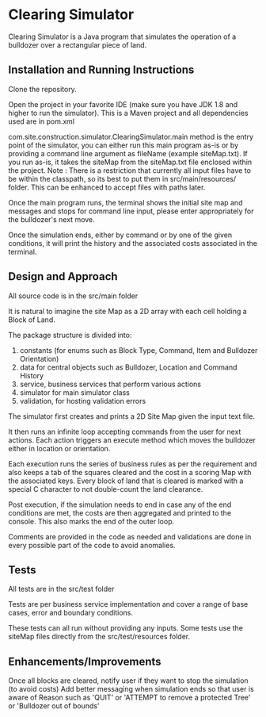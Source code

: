 # Clearing Simulator

Clearing Simulator is a Java program that simulates the operation of a bulldozer over a rectangular piece of land.

## Installation and Running Instructions

Clone the repository.

Open the project in your favorite IDE (make sure you have JDK 1.8 and higher to run the simulator). This is a Maven project and all dependencies used are in pom.xml

com.site.construction.simulator.ClearingSimulator.main method is the entry point of the simulator, you can either run this main program as-is or by providing a command line argument as fileName (example siteMap.txt). If you run as-is, it takes the siteMap from the siteMap.txt file enclosed within the project. 
Note : There is a restriction that currently all input files have to be within the classpath, so its best
to put them in src/main/resources/ folder. This can be enhanced to accept files with paths later.

Once the main program runs, the terminal shows the initial site map and messages and stops for command line input,
please enter appropriately for the bulldozer's next move.

Once the simulation ends, either by command or by one of the given conditions, it will print the history and the
associated costs associated in the terminal.

## Design and Approach
All source code is in the src/main folder

It is natural to imagine the site Map as a 2D array with each cell holding a Block of Land.

The package structure is divided into: 
1) constants (for enums such as Block Type, Command, Item and 
Bulldozer Orientation)
2) data for central objects such as Bulldozer, Location and Command History
3) service, business services that perform various actions
4) simulator for main simulator class 
5) validation, for hosting validation errors

The simulator first creates and prints a 2D Site Map given the input text file.

It then runs an infinite loop accepting commands from the user for next actions.
Each action triggers an execute method which moves the bulldozer either in
location or orientation. 

Each execution runs the series of business rules as per the requirement and 
also keeps a tab of the squares cleared and the cost in a scoring Map with the
associated keys. Every block of land that is cleared is marked with a special C character to not double-count the land clearance.

Post execution, if the simulation needs to end in case any of the end conditions
are met, the costs are then aggregated and printed to the console. This also marks the end
of the outer loop.

Comments are provided in the code as needed and validations are done in every
possible part of the code to avoid anomalies.

## Tests
All tests are in the src/test folder

Tests are per business service implementation and cover a range of base cases,
error and boundary conditions.

These tests can all run without providing any inputs. Some tests use the siteMap files
directly from the src/test/resources folder.

## Enhancements/Improvements
Once all blocks are cleared, notify user if they want to stop the simulation (to avoid costs)
Add better messaging when simulation ends so that user is aware of Reason such as 'QUIT' or 'ATTEMPT to remove a protected Tree' or 'Bulldozer out of bounds'  
